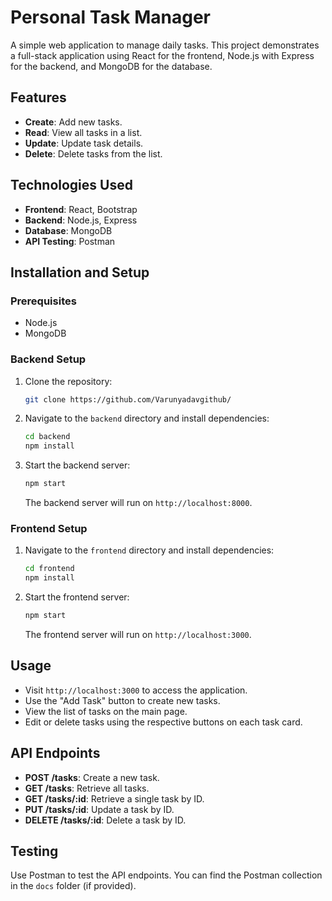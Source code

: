 # Personal Task Manager

A simple web application to manage daily tasks. This project demonstrates a full-stack application using React for the frontend, Node.js with Express for the backend, and MongoDB for the database.

## Features

- **Create**: Add new tasks.
- **Read**: View all tasks in a list.
- **Update**: Update task details.
- **Delete**: Delete tasks from the list.

## Technologies Used

- **Frontend**: React, Bootstrap
- **Backend**: Node.js, Express
- **Database**: MongoDB
- **API Testing**: Postman

## Installation and Setup

### Prerequisites

- Node.js
- MongoDB

### Backend Setup

1. Clone the repository:

   ```bash
   git clone https://github.com/Varunyadavgithub/
   ```

2. Navigate to the `backend` directory and install dependencies:

   ```bash
   cd backend
   npm install
   ```

3. Start the backend server:

   ```bash
   npm start
   ```

   The backend server will run on `http://localhost:8000`.

### Frontend Setup

1. Navigate to the `frontend` directory and install dependencies:

   ```bash
   cd frontend
   npm install
   ```

2. Start the frontend server:

   ```bash
   npm start
   ```

   The frontend server will run on `http://localhost:3000`.

## Usage

- Visit `http://localhost:3000` to access the application.
- Use the "Add Task" button to create new tasks.
- View the list of tasks on the main page.
- Edit or delete tasks using the respective buttons on each task card.

## API Endpoints

- **POST /tasks**: Create a new task.
- **GET /tasks**: Retrieve all tasks.
- **GET /tasks/:id**: Retrieve a single task by ID.
- **PUT /tasks/:id**: Update a task by ID.
- **DELETE /tasks/:id**: Delete a task by ID.

## Testing

Use Postman to test the API endpoints. You can find the Postman collection in the `docs` folder (if provided).

